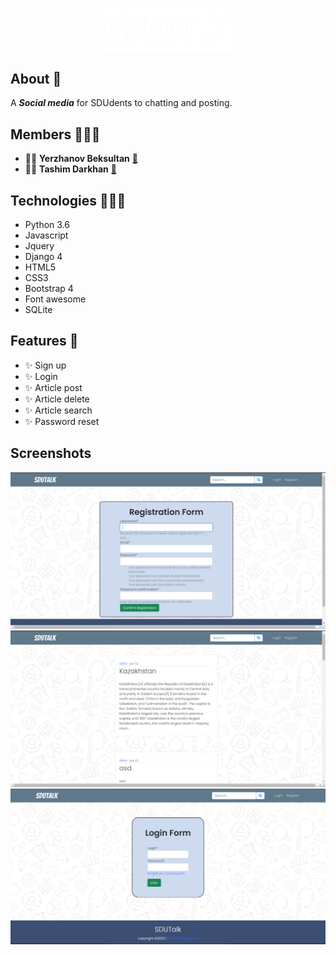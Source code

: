 <p align="center"> 
<img src="logo_sdutalk1.png" width="40%">
</p>

## About 🤔

A ___Social media___ for SDUdents to chatting and posting.

## Members 🙋🏻‍♂️

- 👨‍💻 __Yerzhanov Beksultan__ [:email:](mailto:200103513@stu.sdu.edu.kz)
- 👨‍💻 __Tashim Darkhan__ [:email:](mailto:200103208@stu.sdu.edu.kz)

## Technologies 👨🏻‍💻

- Python 3.6
- Javascript
- Jquery
- Django 4
- HTML5
- CSS3
- Bootstrap 4
- Font awesome
- SQLite

## Features :triangular_flag_on_post:

- ✨ Sign up
- ✨ Login
- ✨ Article post
- ✨ Article delete
- ✨ Article search
- ✨ Password reset

## Screenshots

![alt text](1.png)
![alt text](2.png)
![alt text](3.png)